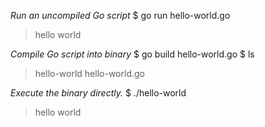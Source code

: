 *Run an uncompiled Go script*
$ go run hello-world.go
> hello world

*Compile Go script into binary*
$ go build hello-world.go
$ ls
> hello-world	hello-world.go

*Execute the binary directly.*
$ ./hello-world
> hello world
